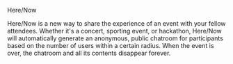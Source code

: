 Here/Now

Here/Now is a new way to share the experience of an event with your fellow attendees. Whether it's a concert, sporting event, or hackathon, Here/Now will automatically generate an anonymous, public chatroom for participants based on the number of users within a certain radius. When the event is over, the chatroom and all its contents disappear forever.
